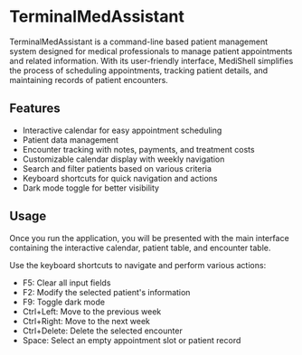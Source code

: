 # TerminalMedAssistant
TerminalMedAssistant is a command-line based patient management system designed for medical professionals to manage patient appointments and related information. With its user-friendly interface, MediShell simplifies the process of scheduling appointments, tracking patient details, and maintaining records of patient encounters.

## Features
* Interactive calendar for easy appointment scheduling
* Patient data management
* Encounter tracking with notes, payments, and treatment costs
* Customizable calendar display with weekly navigation
* Search and filter patients based on various criteria
* Keyboard shortcuts for quick navigation and actions
* Dark mode toggle for better visibility


## Usage
Once you run the application, you will be presented with the main interface containing the interactive calendar, patient table, and encounter table.

Use the keyboard shortcuts to navigate and perform various actions:

* F5: Clear all input fields
* F2: Modify the selected patient's information
* F9: Toggle dark mode
* Ctrl+Left: Move to the previous week
* Ctrl+Right: Move to the next week
* Ctrl+Delete: Delete the selected encounter
* Space: Select an empty appointment slot or patient record
